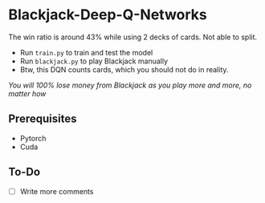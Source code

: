 # Blackjack-Deep-Q-Networks

The win ratio is around 43% while using 2 decks of cards. Not able to split.

- Run `train.py` to train and test the model
- Run `blackjack.py` to play Blackjack manually
- Btw, this DQN counts cards, which you should not do in reality.

*You will 100% lose money from Blackjack as you play more and more, no matter how*

## Prerequisites
- Pytorch
- Cuda

## To-Do
- [ ] Write more comments
